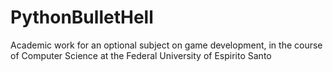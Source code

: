# PythonBulletHell
Academic work for an optional subject on game development, in the course of Computer Science at the Federal University of Espirito Santo

